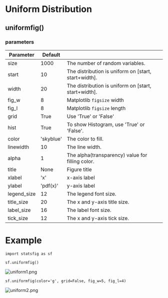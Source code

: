 # Uniform Distribution

##   uniformfig()

### parameters

| Parameter   | Default   |                                                      |
| ----------- | --------- | ---------------------------------------------------- |
| size        | 1000      | The number of random variables.                      |
| start       | 10        | The distribution is uniform on [start, start+width]. |
| width       | 20        | The distribution is uniform on [start, start+width]. |
| fig_w       | 8         | Matplotlib `figsize` width                           |
| fig_l       | 8         | Matplotlib `figsize` length                          |
| grid        | True      | Use 'True' or 'False'                                |
| hist        | True      | To show Histogram, use 'True' or 'False'.            |
| color       | 'skyblue' | The color to fill.                                   |
| linewidth   | 10        | The line width.                                      |
| alpha       | 1         | The alpha(transparency) value for filling color.     |
| title       | None      | Figure title                                         |
| xlabel      | 'x'       | x-axis label                                         |
| ylabel      | 'pdf(x)'  | y-axis label                                         |
| legend_size | 12        | The legend font size.                                |
| title_size  | 20        | The x and y-axis title size.                         |
| label_size  | 16        | The label font size.                                 |
| tick_size   | 12        | The x and y-axis tick size.                          |

# Example

    import statsfig as sf
    
    sf.uniformfig()
![uniform1.png](/Users/shinokada/pythonproject/statsfig/statsfig-python/image/uniform1.png)

```
sf.uniformfig(color='g', grid=False, fig_w=5, fig_l=4)
```

![uniform2.png](/Users/shinokada/pythonproject/statsfig/statsfig-python/image/uniform2.png)